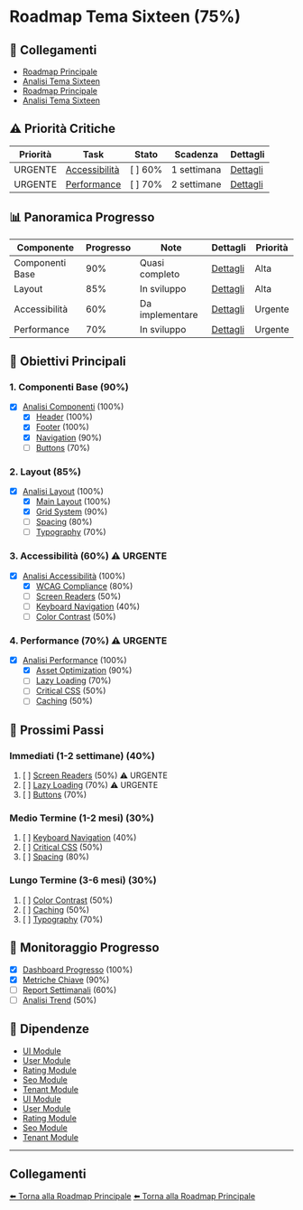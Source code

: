 # Roadmap Tema Sixteen (75%)

## 🔄 Collegamenti
- [Roadmap Principale](../../../../project_docs/roadmap.md)
- [Analisi Tema Sixteen](../../../../project_docs/roadmap/themes/sixteen/analysis.md)
- [Roadmap Principale](../../../../docs/roadmap.md)
- [Analisi Tema Sixteen](../../../../docs/roadmap/themes/sixteen/analysis.md)

## ⚠️ Priorità Critiche
| Priorità | Task | Stato | Scadenza | Dettagli |
|----------|------|-------|----------|----------|
| URGENTE | [Accessibilità](accessibility.md) | [ ] 60% | 1 settimana | [Dettagli](accessibility.md) |
| URGENTE | [Performance](performance.md) | [ ] 70% | 2 settimane | [Dettagli](performance.md) |

## 📊 Panoramica Progresso
| Componente | Progresso | Note | Dettagli | Priorità |
|------------|-----------|------|----------|----------|
| Componenti Base | 90% | Quasi completo | [Dettagli](components/base.md) | Alta |
| Layout | 85% | In sviluppo | [Dettagli](layout/main.md) | Alta |
| Accessibilità | 60% | Da implementare | [Dettagli](accessibility.md) | Urgente |
| Performance | 70% | In sviluppo | [Dettagli](performance.md) | Urgente |

## 🎯 Obiettivi Principali

### 1. Componenti Base (90%)
- [x] [Analisi Componenti](components/analysis.md) (100%)
  - [x] [Header](components/header.md) (100%)
  - [x] [Footer](components/footer.md) (100%)
  - [x] [Navigation](components/navigation.md) (90%)
  - [ ] [Buttons](components/buttons.md) (70%)

### 2. Layout (85%)
- [x] [Analisi Layout](layout/analysis.md) (100%)
  - [x] [Main Layout](layout/main.md) (100%)
  - [x] [Grid System](layout/grid.md) (90%)
  - [ ] [Spacing](layout/spacing.md) (80%)
  - [ ] [Typography](layout/typography.md) (70%)

### 3. Accessibilità (60%) ⚠️ URGENTE
- [x] [Analisi Accessibilità](accessibility.md) (100%)
  - [x] [WCAG Compliance](accessibility/wcag.md) (80%)
  - [ ] [Screen Readers](accessibility/screen_readers.md) (50%)
  - [ ] [Keyboard Navigation](accessibility/keyboard.md) (40%)
  - [ ] [Color Contrast](accessibility/contrast.md) (50%)

### 4. Performance (70%) ⚠️ URGENTE
- [x] [Analisi Performance](performance.md) (100%)
  - [x] [Asset Optimization](performance/assets.md) (90%)
  - [ ] [Lazy Loading](performance/lazy.md) (70%)
  - [ ] [Critical CSS](performance/critical.md) (50%)
  - [ ] [Caching](performance/caching.md) (50%)

## 📅 Prossimi Passi

### Immediati (1-2 settimane) (40%)
1. [ ] [Screen Readers](accessibility/screen_readers.md) (50%) ⚠️ URGENTE
2. [ ] [Lazy Loading](performance/lazy.md) (70%) ⚠️ URGENTE
3. [ ] [Buttons](components/buttons.md) (70%)

### Medio Termine (1-2 mesi) (30%)
1. [ ] [Keyboard Navigation](accessibility/keyboard.md) (40%)
2. [ ] [Critical CSS](performance/critical.md) (50%)
3. [ ] [Spacing](layout/spacing.md) (80%)

### Lungo Termine (3-6 mesi) (30%)
1. [ ] [Color Contrast](accessibility/contrast.md) (50%)
2. [ ] [Caching](performance/caching.md) (50%)
3. [ ] [Typography](layout/typography.md) (70%)

## 🔄 Monitoraggio Progresso
- [x] [Dashboard Progresso](monitoring/progress_dashboard.md) (100%)
- [x] [Metriche Chiave](monitoring/key_metrics.md) (90%)
- [ ] [Report Settimanali](monitoring/weekly_reports.md) (60%)
- [ ] [Analisi Trend](monitoring/trend_analysis.md) (50%)

## 🔗 Dipendenze
- [UI Module](../../../../docs/roadmap/modules/ui/roadmap.md)
- [User Module](../../../../docs/roadmap/modules/user/roadmap.md)
- [Rating Module](../../../../docs/roadmap/modules/rating/roadmap.md)
- [Seo Module](../../../../docs/roadmap/modules/seo/roadmap.md)
- [Tenant Module](../../../../docs/roadmap/modules/tenant/roadmap.md)
- [UI Module](../../../Modules/UI/docs/roadmap.md)
- [User Module](../../../Modules/User/docs/roadmap.md)
- [Rating Module](../../../Modules/Rating/docs/roadmap.md)
- [Seo Module](../../../Modules/Seo/docs/roadmap.md)
- [Tenant Module](../../../Modules/Tenant/docs/roadmap.md)

---

## Collegamenti

[⬅️ Torna alla Roadmap Principale](../../../../project_docs/roadmap.md)
[⬅️ Torna alla Roadmap Principale](/docs/roadmap.md)

